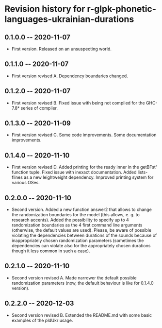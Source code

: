 # Revision history for r-glpk-phonetic-languages-ukrainian-durations

## 0.1.0.0 -- 2020-11-07

* First version. Released on an unsuspecting world.

## 0.1.1.0 -- 2020-11-07

* First version revised A. Dependency boundaries changed.

## 0.1.2.0 -- 2020-11-07

* First version revised B. Fixed issue with being not compiled for the GHC-7.8* series of compiler.

## 0.1.3.0 -- 2020-11-09

* First version revised C. Some code improvements. Some documentation improvements.

## 0.1.4.0 -- 2020-11-10

* First version revised D. Added printing for the ready inner in the getBFst' function tuple. Fixed issue with inexact documentation. Added lists-flines as
a new leightweight dependency. Improved printing system for various OSes.

## 0.2.0.0 -- 2020-11-10

* Second version. Added a new function answer2 that allows to change the randomization boundaries for the model (this allows, e. g. to research accents). Added the possibility to
specify up to 4 randomization boundaries as the 4 first command line arguments (otherwise, the default values are used). Please, be aware of possible violating the dependencies
between durations of the sounds because of inappropriately chosen randomization parameters (sometimes the dependencies can violate also for the appropriately chosen durations
though it less common in such a case).

## 0.2.1.0 -- 2020-11-10

* Second version revised A. Made narrower the default possible randomization parameters (now, the default behaviour is like for 0.1.4.0 version).

## 0.2.2.0 -- 2020-12-03

* Second version revised B. Extended the README.md with some basic examples of the pldUkr usage.

